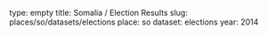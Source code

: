 type: empty
title: Somalia / Election Results
slug: places/so/datasets/elections
place: so
dataset: elections
year: 2014
